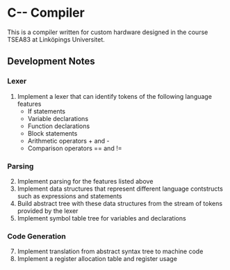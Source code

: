 # C-- Compiler

This is a compiler written for custom hardware designed in the course TSEA83 at Linköpings Universitet.

## Development Notes

### Lexer

1. Implement a lexer that can identify tokens of the following language features
    - If statements
    - Variable declarations
    - Function declarations
    - Block statements
    - Arithmetic operators + and -
    - Comparison operators == and !=

### Parsing

2. Implement parsing for the features listed above
3. Implement data structures that represent different language contstructs such as expressions and statements
4. Build abstract tree with these data structures from the stream of tokens provided by the lexer
5. Implement symbol table tree for variables and declarations

### Code Generation

7. Implement translation from abstract syntax tree to machine code
8. Implement a register allocation table and register usage
